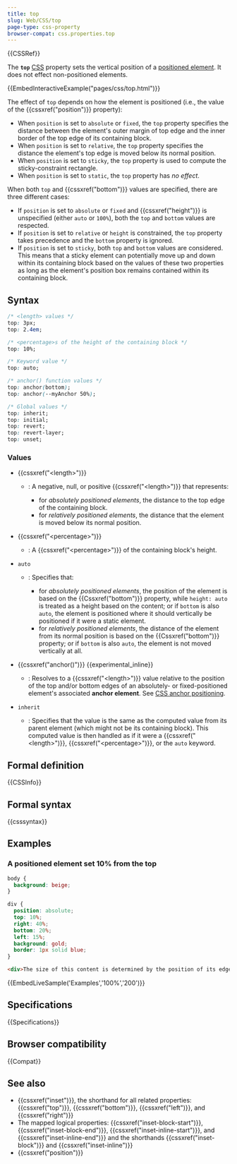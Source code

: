 ```yaml
---
title: top
slug: Web/CSS/top
page-type: css-property
browser-compat: css.properties.top
---
```


{{CSSRef}}

The **`top`** [CSS](/en-US/docs/Web/CSS) property sets the vertical position of a [positioned element](/en-US/docs/Web/CSS/position). It does not effect non-positioned elements.

{{EmbedInteractiveExample("pages/css/top.html")}}

The effect of `top` depends on how the element is positioned (i.e., the value of the {{cssxref("position")}} property):

- When `position` is set to `absolute` or `fixed`, the `top` property specifies the distance between the element's outer margin of top edge and the inner border of the top edge of its containing block.
- When `position` is set to `relative`, the `top` property specifies the distance the element's top edge is moved below its normal position.
- When `position` is set to `sticky`, the `top` property is used to compute the sticky-constraint rectangle.
- When `position` is set to `static`, the `top` property has _no effect_.

When both `top` and {{cssxref("bottom")}} values are specified, there are three different cases:

- If `position` is set to `absolute` or `fixed` and {{cssxref("height")}} is unspecified (either `auto` or `100%`), both the `top` and `bottom` values are respected.
- If `position` is set to `relative` or `height` is constrained, the `top` property takes precedence and the `bottom` property is ignored.
- If `position` is set to `sticky`, both `top` and `bottom` values are considered. This means that a sticky element can potentially move up and down within its containing block based on the values of these two properties as long as the element's position box remains contained within its containing block.

## Syntax

```css
/* <length> values */
top: 3px;
top: 2.4em;

/* <percentage>s of the height of the containing block */
top: 10%;

/* Keyword value */
top: auto;

/* anchor() function values */
top: anchor(bottom);
top: anchor(--myAnchor 50%);

/* Global values */
top: inherit;
top: initial;
top: revert;
top: revert-layer;
top: unset;
```

### Values

- {{cssxref("&lt;length&gt;")}}

  - : A negative, null, or positive {{cssxref("&lt;length&gt;")}} that represents:

    - for _absolutely positioned elements_, the distance to the top edge of the containing block.
    - for _relatively positioned elements_, the distance that the element is moved below its normal position.

- {{cssxref("&lt;percentage&gt;")}}
  - : A {{cssxref("&lt;percentage&gt;")}} of the containing block's height.
- `auto`

  - : Specifies that:

    - for _absolutely positioned elements_, the position of the element is based on the {{Cssxref("bottom")}} property, while `height: auto` is treated as a height based on the content; or if `bottom` is also `auto`, the element is positioned where it should vertically be positioned if it were a static element.
    - for _relatively positioned elements_, the distance of the element from its normal position is based on the {{Cssxref("bottom")}} property; or if `bottom` is also `auto`, the element is not moved vertically at all.

- {{cssxref("anchor()")}} {{experimental_inline}}

  - : Resolves to a {{cssxref("&lt;length&gt;")}} value relative to the position of the top and/or bottom edges of an absolutely- or fixed-positioned element's associated **anchor element**. See [CSS anchor positioning](/en-US/docs/Web/CSS/CSS_anchor_positioning).

- `inherit`
  - : Specifies that the value is the same as the computed value from its parent element (which might not be its containing block). This computed value is then handled as if it were a {{cssxref("&lt;length&gt;")}}, {{cssxref("&lt;percentage&gt;")}}, or the `auto` keyword.

## Formal definition

{{CSSInfo}}

## Formal syntax

{{csssyntax}}

## Examples

### A positioned element set 10% from the top

```css
body {
  background: beige;
}

div {
  position: absolute;
  top: 10%;
  right: 40%;
  bottom: 20%;
  left: 15%;
  background: gold;
  border: 1px solid blue;
}
```

```html
<div>The size of this content is determined by the position of its edges.</div>
```

{{EmbedLiveSample('Examples','100%','200')}}

## Specifications

{{Specifications}}

## Browser compatibility

{{Compat}}

## See also

- {{cssxref("inset")}}, the shorthand for all related properties: {{cssxref("top")}}, {{cssxref("bottom")}}, {{cssxref("left")}}, and {{cssxref("right")}}
- The mapped logical properties: {{cssxref("inset-block-start")}}, {{cssxref("inset-block-end")}}, {{cssxref("inset-inline-start")}}, and {{cssxref("inset-inline-end")}} and the shorthands {{cssxref("inset-block")}} and {{cssxref("inset-inline")}}
- {{cssxref("position")}}
